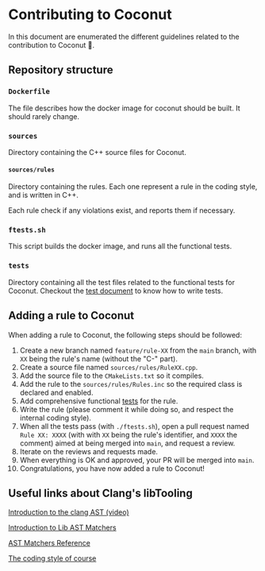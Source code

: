 # Contributing to Coconut

In this document are enumerated the different guidelines related to the contribution to Coconut 🥥.

## Repository structure
### `Dockerfile`
The file describes how the docker image for coconut should be built. It should rarely change.

### `sources`
Directory containing the C++ source files for Coconut.

#### `sources/rules`
Directory containing the rules. Each one represent a rule in the coding style, and is written in C++.

Each rule check if any violations exist, and reports them if necessary.

### `ftests.sh`
This script builds the docker image, and runs all the functional tests.

### `tests`
Directory containing all the test files related to the functional tests for Coconut. Checkout the [test document](tests/README.md) to know how to write tests.

## Adding a rule to Coconut
When adding a rule to Coconut, the following steps should be followed:

1. Create a new branch named `feature/rule-XX` from the `main` branch, with `XX` being the rule's name (without the "C-" part).
2. Create a source file named `sources/rules/RuleXX.cpp`.
3. Add the source file to the `CMakeLists.txt` so it compiles.
4. Add the rule to the `sources/rules/Rules.inc` so the required class is declared and enabled. 
5. Add comprehensive functional [tests](tests/README.md) for the rule.
6. Write the rule (please comment it while doing so, and respect the internal coding style).
7. When all the tests pass (with `./ftests.sh`), open a pull request named `Rule XX: XXXX` (with with `XX` being the rule's identifier, and `XXXX` the comment) aimed at being merged into `main`, and request a review.
8. Iterate on the reviews and requests made.
9. When everything is OK and approved, your PR will be merged into `main`.
10. Congratulations, you have now added a rule to Coconut!

## Useful links about Clang's libTooling

[Introduction to the clang AST (video)](https://clang.llvm.org/docs/IntroductionToTheClangAST.html)

[Introduction to Lib AST Matchers](https://clang.llvm.org/docs/LibASTMatchers.html)

[AST Matchers Reference](https://clang.llvm.org/docs/LibASTMatchersReference.html)

[The coding style of course](https://intra.epitech.eu/file/Public/technical-documentations/C/epitech_c_coding_style.pdf)
